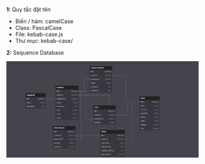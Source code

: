 **1:** Quy tắc đặt tên

- Biến / hàm: camelCase
- Class: PascalCase
- File: kebab-case.js
- Thư mục: kebab-case/

**2:** Sequence Database

![Sequence Database](./image/sequence-database.png)
